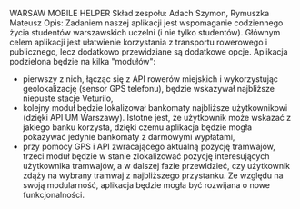WARSAW MOBILE HELPER
Skład zespołu: Adach Szymon, Rymuszka Mateusz
Opis: Zadaniem naszej aplikacji jest wspomaganie codziennego życia studentów warszawskich uczelni (i nie tylko studentów). Głównym celem aplikacji jest ułatwienie korzystania z transportu rowerowego i publicznego, lecz dodatkowo przewidziane są dodatkowe opcje. Aplikacja podzielona będzie na kilka "modułów":
- pierwszy z nich, łącząc się z API rowerów miejskich i wykorzystując geolokalizację (sensor GPS telefonu), będzie wskazywał najbliższe niepuste stacje Veturilo,
- kolejny moduł będzie lokalizował bankomaty najbliższe użytkownikowi (dzięki API UM Warszawy). Istotne jest, że użytkownik może wskazać z jakiego banku korzysta, dzięki czemu aplikacja będzie mogła pokazywać jedynie bankomaty z darmowymi wypłatami,
- przy pomocy GPS i API zwracającego aktualną pozycję tramwajów, trzeci moduł będzie w stanie zlokalizować pozycję interesujących użytkownika tramwajów, a w dalszej fazie przewidzieć, czy użytkownik zdąży na wybrany tramwaj z najbliższego przystanku.
Ze względu na swoją modularność, aplikacja będzie mogła być rozwijana o nowe funkcjonalności.
